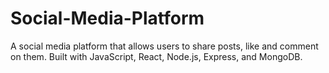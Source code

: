 # Social-Media-Platform
A social media platform that allows users to share posts, like and comment on them. Built with JavaScript, React, Node.js, Express, and MongoDB.
